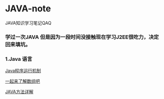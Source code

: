 # JAVA-note
JAVA知识学习笔记QAQ

### 学过一次JAVA 但是因为一段时间没接触现在学习J2EE很吃力，决定回来填坑。


### 1.Java 语言

[Java程序运行机制](https://github.com/zuiliushang/JAVA-note/issues/2)

[一起来了解数组吧](https://github.com/zuiliushang/JAVA-note/issues/4)

[JAVA方法详解](https://github.com/zuiliushang/JAVA-note/issues/5)

